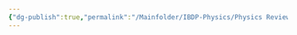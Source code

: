 ```yaml
---
{"dg-publish":true,"permalink":"/Mainfolder/IBDP-Physics/Physics Review/Topics/Heating Effect of Current/"}
---
```


